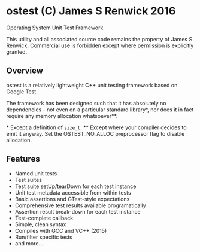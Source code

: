 # ostest (C) James S Renwick 2016
Operating System Unit Test Framework

This utility and all associated source code remains the property of James S Renwick.
Commercial use is forbidden except where permission is explicitly granted.

## Overview ##
ostest is a relatively lightweight C++ unit testing framework based on Google Test.

The framework has been designed such that it has absolutely no dependencies - not even on
a particular standard library\*, nor does it in fact require any memory allocation whatsoever\*\*.



\* Except a definition of `size_t`.
\*\* Except where your compiler decides to emit it anyway. Set the OSTEST_NO_ALLOC preprocessor flag to disable allocation.

## Features ##
 * Named unit tests
 * Test suites
 * Test suite setUp/tearDown for each test instance
 * Unit test metadata accessible from within tests
 * Basic assertions and GTest-style expectations
 * Comprehensive test results available programatically
 * Assertion result break-down for each test instance
 * Test-complete callback
 * Simple, clean syntax
 * Compiles with GCC and VC++ (2015)
 * Run/filter specific tests
 * and more...
